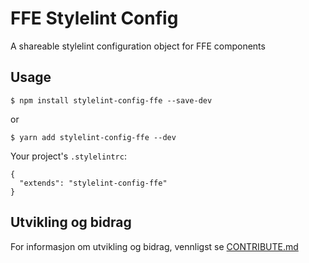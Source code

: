 # FFE Stylelint Config

A shareable stylelint configuration object for FFE components

## Usage

```
$ npm install stylelint-config-ffe --save-dev
```

or

```
$ yarn add stylelint-config-ffe --dev
```

Your project's `.stylelintrc`:

```
{
  "extends": "stylelint-config-ffe"
}
```

## Utvikling og bidrag

For informasjon om utvikling og bidrag, vennligst se
[CONTRIBUTE.md](***REMOVED***)